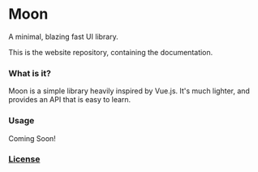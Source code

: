 # Moon

A minimal, blazing fast UI library.

This is the website repository, containing the documentation.

### What is it?

Moon is a simple library heavily inspired by Vue.js. It's much lighter, and provides an API that is easy to learn.

### Usage

Coming Soon!

<!-- ### Benchmarks

- Rendering Time: 100μs
- ~51,175 ops/sec -->

<!-- ### Roadmap

- Use Virtual DOM
  - Create Virtual DOM while seeding
  - Every build, replace (first version) of virtual dom with new data
  - Run diff algorithm against real DOM and rerender
- Methods
- Filters
- Attributes/Properties Binding
- Model
- If
- For -->


### [License](http://kingpixil.github.io/license)
